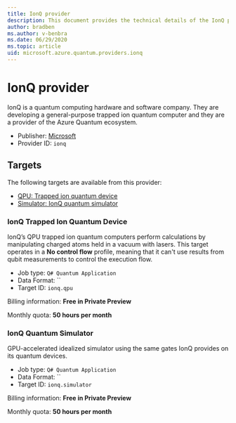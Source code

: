 ```yaml
---
title: IonQ provider 
description: This document provides the technical details of the IonQ provider
author: bradben
ms.author: v-benbra
ms.date: 06/29/2020
ms.topic: article
uid: microsoft.azure.quantum.providers.ionq
---
```


# IonQ provider

IonQ is a quantum computing hardware and software company. They are developing a
general-purpose trapped ion quantum computer and they are a provider of the
Azure Quantum ecosystem.

- Publisher: [Microsoft](https://microsoft.com)
- Provider ID: `ionq`

## Targets

The following targets are available from this provider:

- [QPU: Trapped ion quantum device](#ionq-trapped-ion-quantum-device)
- [Simulator: IonQ quantum simulator](#ionq-quantum-simulator)

### IonQ Trapped Ion Quantum Device

IonQ’s QPU trapped ion quantum computers perform calculations by manipulating
charged atoms held in a vacuum with lasers. This target operates in a **No
control flow** profile, meaning that it can't use results from qubit
measurements to control the execution flow.

- Job type: `Q# Quantum Application`
- Data Format: ``
- Target ID: `ionq.qpu`

Billing information: **Free in Private Preview**

Monthly quota: **50 hours per month**

### IonQ Quantum Simulator

GPU-accelerated idealized simulator using the same gates IonQ provides on its
quantum devices.

- Job type: `Q# Quantum Application`
- Data Format: ``
- Target ID: `ionq.simulator`

Billing information: **Free in Private Preview**

Monthly quota: **50 hours per month**